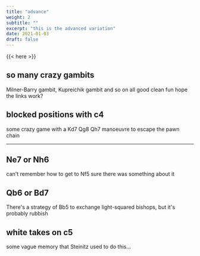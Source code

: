 ```yaml
---
title: "advance"
weight: 2
subtitle: ""
excerpt: "this is the advanced variation"
date: 2021-01-03
draft: false
---
```


{{< here >}}


## so many crazy gambits

Milner-Barry gambit, Kupreichik gambit and so on all good clean fun
hope the links work?

## blocked positions with c4
some crazy game with a Kd7 Qg8 Qh7 manoeuvre to escape the pawn chain 

---

## Ne7 or Nh6
can't remember how to get to Nf5 sure there was something about it

## Qb6 or Bd7
There's a strategy of Bb5 to exchange light-squared bishops, but it's probably rubbish

## white takes on c5 
some vague memory that Steinitz used to do this...

